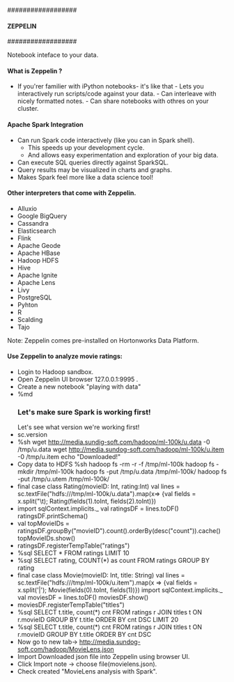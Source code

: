 ##################
#### ZEPPELIN ####
##################

Notebook inteface to your data.

#### What is Zeppelin ?

- If you'rer familier with iPython notebooks- it's like that
      - Lets you interactively run scripts/code against your data.
      - Can interleave with nicely formatted notes.
      - Can share notebooks with othres on your cluster.
      
#### Apache Spark Integration
- Can run Spark code interactively (like you can in Spark shell).
    - This speeds up your development cycle.
    - And allows easy experimentation and exploration of your big data.
- Can execute SQL queries directly against SparkSQL.
- Query results may be visualized in charts and graphs.
- Makes Spark feel more like a data science tool!

#### Other interpreters that come with Zeppelin.
- Alluxio
- Google BigQuery
- Cassandra
- Elasticsearch
- Flink
- Apache Geode
- Apache HBase
- Hadoop HDFS
- Hive
- Apache Ignite
- Apache Lens
- Livy
- PostgreSQL
- Pyhton
- R
- Scalding
- Tajo

Note: Zeppelin comes pre-installed on Hortonworks Data Platform.

#### Use Zeppelin to analyze movie ratings:
- Login to Hadoop sandbox.
- Open Zeppelin UI browser 127.0.0.1:9995 .
- Create a new notebook "playing with data"
- %md
  ### Let's make sure Spark is working first!
  Let's see what version we're working first!
- sc.version
- %sh
  wget http://media.sundig-soft.com/hadoop/ml-100k/u.data -0 /tmp/u.data
  wget http://media.sundog-soft.com/hadoop/ml-100k/u.item -0 /tmp/u.item
  echo "Downloaded!"
- Copy data to HDFS
  %sh
  hadoop fs -rm -r -f /tmp/ml-100k
  hadoop fs -mkdir /tmp/ml-100k
  hadoop fs -put /tmp/u.data /tmp/ml-100k/
  hadoop fs -put /tmp/u.utem /tmp/ml-100k/
- final case class Rating(movieID: Int, rating:Int)
  val lines = sc.textFile("hdfs:///tmp/ml-100k/u.data").map(x=> {val fields = x.split("\t); Rating(fields(1).toInt, fields(2).toInt)})
- import sqlContext.implicits._
  val ratingsDF = lines.toDF()
  ratingsDF.printSchema()
- val topMovieIDs = ratingsDF.groupBy("movieID").count().orderBy(desc("count")).cache()
  topMovieIDs.show()
- ratingsDF.registerTempTable("ratings")
- %sql
  SELECT * FROM ratings LIMIT 10
- %sql
  SELECT rating, COUNT(*) as count FROM ratings GROUP BY rating
- final case class Movie(movieID: Int, title: String)
  val lines = sc.textFile("hdfs:///tmp/ml-100k/u.item").map(x => {val fields = x.split('|'); Movie(fields(0).toInt, fields(1))})
  import sqlContext.implicits._
  val moviesDF = lines.toDF()
  moviesDF.show()
- moviesDF.registerTempTable("titles")
- %sql
  SELECT t.title, count(*) cnt FROM ratings r JOIN titles t ON r.movieID GROUP BY t.title ORDER BY cnt DSC LIMIT 20
- %sql
  SELECT t.title, count(*) cnt FROM ratings r JOIN titles t ON r.movieID GROUP BY t.title ORDER BY cnt DSC
- Now go to new tab-> http://media.sundog-soft.com/hadoop/MovieLens.json
- Import Downloaded json file into Zeppelin using browser UI.
- Click Import note -> choose file(movielens.json).
- Check created "MovieLens analysis with Spark".
  
  
